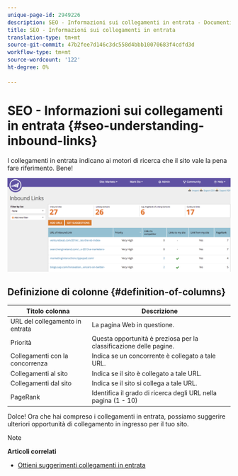 ```yaml
---
unique-page-id: 2949226
description: SEO - Informazioni sui collegamenti in entrata - Documenti Marketo - Documentazione prodotto
title: SEO - Informazioni sui collegamenti in entrata
translation-type: tm+mt
source-git-commit: 47b2fee7d146c3dc558d4bbb10070683f4cdfd3d
workflow-type: tm+mt
source-wordcount: '122'
ht-degree: 0%

---
```



# SEO - Informazioni sui collegamenti in entrata {#seo-understanding-inbound-links}

I collegamenti in entrata indicano ai motori di ricerca che il sito vale la pena fare riferimento. Bene!

![](assets/image2014-9-18-13-3a18-3a10.png)

## Definizione di colonne {#definition-of-columns}

| Titolo colonna | Descrizione |
|---|---|
| URL del collegamento in entrata | La pagina Web in questione. |
| Priorità | Questa opportunità è preziosa per la classificazione delle pagine. |
| Collegamenti con la concorrenza | Indica se un concorrente è collegato a tale URL. |
| Collegamenti al sito | Indica se il sito è collegato a tale URL. |
| Collegamenti dal sito | Indica se il sito si collega a tale URL. |
| PageRank | Identifica il grado di ricerca degli URL nella pagina (1 - 10) |

Dolce! Ora che hai compreso i collegamenti in entrata, possiamo suggerire ulteriori opportunità di collegamento in ingresso per il tuo sito.

>[!NOTE]
>
>**Articoli correlati**
>
>* [Ottieni suggerimenti collegamenti in entrata](seo-get-inbound-link-suggestions.md)

>



